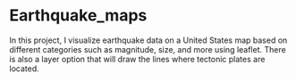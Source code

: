 # Earthquake_maps

In this project, I visualize earthquake data on a United States map based on different categories such as magnitude, size, and more using leaflet. 
There is also a layer option that will draw the lines where tectonic plates are located.
